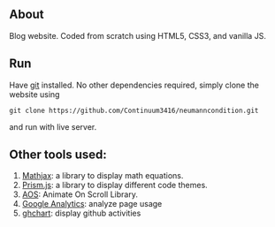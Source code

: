 ## About

Blog website. Coded from scratch using HTML5, CSS3, and vanilla JS.

## Run

Have [git](https://git-scm.com/downloads) installed. No other dependencies required, simply clone the website using
```
git clone https://github.com/Continuum3416/neumanncondition.git
```
and run with live server.

## Other tools used:

1. [Mathjax](https://www.mathjax.org/): a library to display math equations.
2. [Prism.js](https://prismjs.com/): a library to display different code themes.
3. [AOS](https://github.com/michalsnik/aos): Animate On Scroll Library.
4. [Google Analytics](https://marketingplatform.google.com/about/analytics/): analyze page usage
5. [ghchart](https://github.com/2016rshah/githubchart-api): display github activities